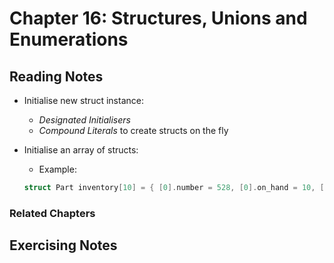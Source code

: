 # Chapter 16: Structures, Unions and Enumerations

## Reading Notes

- Initialise new struct instance:
  - _Designated Initialisers_
  - _Compound Literals_ to create structs on the fly
- Initialise an array of structs:

  - Example:

  ```C
  struct Part inventory[10] = { [0].number = 528, [0].on_hand = 10, [0].name[0] = '\0' }
  ```

### Related Chapters

## Exercising Notes
